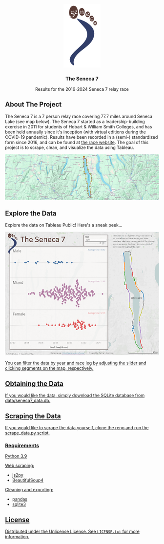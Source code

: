 <br />
<div align="center">
  <a href="https://github.com/zacharysparrow/seneca7">
    <img src="assets/seneca7_logo_big.gif" alt="Logo" width="120">
  </a>

  <h3 align="center">The Seneca 7</h3>

  <p align="center">
    Results for the 2016-2024 Seneca 7 relay race
  </p>
</div>


## About The Project
The Seneca 7 is a 7 person relay race covering 77.7 miles around Seneca Lake (see map below). 
The Seneca 7 started as a leadership-building exercise in 2011 for students of Hobart & William Smith Colleges, and has been held annually since it's inception (with virtual editions during the COVID-19 pandemic). 
Results have been recorded in a (semi-) standardized form since 2016, and can be found at <a href="http://www.seneca7.com/results">the race website</a>. 
The goal of this project is to scrape, clean, and visualize the data using Tableau.

<img src="assets/seneca7_map.png" alt="Map">


## Explore the Data
Explore the data on Tableau Public! Here's a sneak peek...

<div align="center">
  <a href="https://public.tableau.com/views/TheSeneca7/TheSeneca7?:language=en-US&:sid=&:redirect=auth&:display_count=n&:origin=viz_share_link">
    <img src="assets/seneca7_sneak_peek.png" alt="Tableau Viz" width="1000">
</div>

You can filter the data by year and race leg by adjusting the slider and clicking segments on the map, respectively.


## Obtaining the Data
If you would like the data, simply download the SQLite database from data/seneca7_data.db.


## Scraping the Data
If you would like to scrape the data yourself, clone the repo and run the scrape_data.py script.

### Requirements
Python 3.9

Web scraping:
- js2py
- BeautifulSoup4
  
Cleaning and exporting:
- pandas
- sqlite3


## License
Distributed under the Unlicense License. See `LICENSE.txt` for more information.




